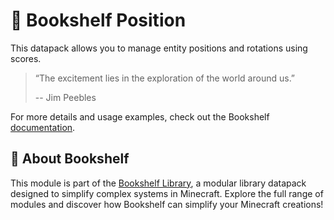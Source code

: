 # 🧭 Bookshelf Position

This datapack allows you to manage entity positions and rotations using scores.

> “The excitement lies in the exploration of the world around us.”
>
> -- Jim Peebles

For more details and usage examples, check out the Bookshelf [documentation](https://docs.mcbookshelf.dev/en/latest/modules/position.html).


## 📖 About Bookshelf

This module is part of the [Bookshelf Library](https://docs.mcbookshelf.dev/en/latest/index.html), a modular library datapack designed to simplify complex systems in Minecraft. Explore the full range of modules and discover how Bookshelf can simplify your Minecraft creations!
